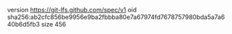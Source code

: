 version https://git-lfs.github.com/spec/v1
oid sha256:ab2cfc856be9956e9ba2fbbba80e7a67974fd7678757980bda5a7a640b6d5fb3
size 456
